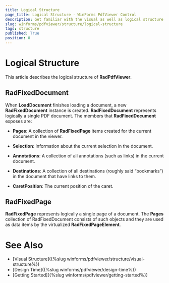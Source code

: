 ```yaml
---
title: Logical Structure
page_title: Logical Structure - WinForms PdfViewer Control
description: Get familiar with the visual as well as logical structure of the WinForms PdfViewer.
slug: winforms/pdfviewer/structure/logical-structure
tags: structure
published: True
position: 0
---
```


# Logical Structure

This article describes the logical structure of __RadPdfViewer__.

## RadFixedDocument

When __LoadDocument__ finishes loading a document, a new __RadFixedDocument__ instance is created. __RadFixedDocument__ represents logically a single PDF document. The members that __RadFixedDocument__ exposes are:

* __Pages__: A collection of __RadFixedPage__ items created for the current document in the viewer.

* __Selection__: Information about the current selection in the document.

* __Annotations__: A collection of all annotations (such as links) in the current document.

* __Destinations__: A collection of all destinations (roughly said “bookmarks”) in the document that have links to them.

* __CaretPosition__: The current position of the caret.

## RadFixedPage

__RadFixedPage__ represents logically a single page of a document. The __Pages__ collection of RadFixedDocument consists of such objects and they are used as data items by the virtualized __RadFixedPageElement__.

# See Also

* [Visual Structure]({%slug winforms/pdfviewer/structure/visual-structure%})
* [Design Time]({%slug winforms/pdfviewer/design-time%})
* [Getting Started]({%slug winforms/pdfviewer/getting-started%})